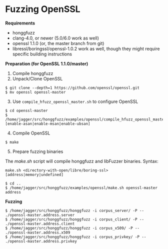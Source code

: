# Fuzzing OpenSSL #

**Requirements**

  * honggfuzz
  * clang-4.0, or newer (5.0/6.0 work as well)
  * openssl 1.1.0 (or, the master branch from git)
  * libressl/boringssl/openssl-1.0.2 work as well, though they might require specific building instructions

**Preparation (for OpenSSL 1.1.0/master)**

1. Compile honggfuzz
2. Unpack/Clone OpenSSL

```shell
$ git clone --depth=1 https://github.com/openssl/openssl.git
$ mv openssl openssl-master
```

3. Use ```compile_hfuzz_openssl_master.sh``` to configure OpenSSL

```shell
$ cd openssl-master
$ /home/jagger/src/honggfuzz/examples/openssl/compile_hfuzz_openssl_master.sh [enable-asan|enable-msan|enable-ubsan]
```

4. Compile OpenSSL

```shell
$ make
```

5. Prepare fuzzing binaries

The _make.sh_ script will compile honggfuzz and libFuzzer binaries. Syntax:

```shell
make.sh <directory-with-open/libre/boring-ssl> [address|memory|undefined]
```

```shell
$ cd ..
$ /home/jagger/src/honggfuzz/examples/openssl/make.sh openssl-master address
```

**Fuzzing**

```shell
$ /home/jagger/src/honggfuzz/honggfuzz -i corpus_server/ -P -- ./openssl-master.address.server
$ /home/jagger/src/honggfuzz/honggfuzz -i corpus_client/ -P -- ./openssl-master.address.client
$ /home/jagger/src/honggfuzz/honggfuzz -i corpus_x509/ -P -- ./openssl-master.address.x509
$ /home/jagger/src/honggfuzz/honggfuzz -i corpus_privkey/ -P -- ./openssl-master.address.privkey
```
